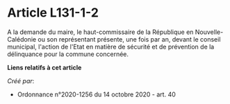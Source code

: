 # Article L131-1-2 

A la demande du maire, le haut-commissaire de la République en Nouvelle-Calédonie ou son représentant présente, une fois par
an, devant le conseil municipal, l'action de l'Etat en matière de sécurité et de prévention de la délinquance pour la commune
concernée.

**Liens relatifs à cet article**

_Créé par_:

  - Ordonnance n°2020-1256 du 14 octobre 2020 - art. 40
